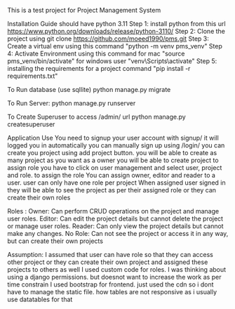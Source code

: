 This is a test project for Project Management System 

Installation Guide
should have python 3.11
Step 1: install python from this url https://www.python.org/downloads/release/python-3110/
Step 2: Clone the project using git clone https://github.com/moeed1990/pms.git
Step 3: Create a virtual env using this command "python -m venv pms_venv"
Step 4: Activate Environment using this command for mac "source pms_venv/bin/activate" for windows user "venv\Scripts\activate"
Step 5: installing the requirements for a project command "pip install -r requirements.txt"

To Run database (use sqllite)
python manage.py migrate

To Run Server: 
python manage.py runserver

To Create Superuser to access /admin/ url
python manage.py createsuperuser

Application Use
You need to signup your user account with signup/ it will logged you in automatically
you can manually sign up using /login/
you can create you project using add project button. you will be able to create as many project as you want as a owner you will be able to create project
to assign role you have to click on user management and select user, project and role. to assign the role
You can assign owner, editor and reader to a user. user can only have one role per project
When assigned user signed in they will be able to see the project as per their assigned role or they can create their own roles

Roles :
Owner: Can perform CRUD operations on the project and manage user
roles.
Editor: Can edit the project details but cannot delete the project or
manage user roles.
Reader: Can only view the project details but cannot make any changes.
No Role: Can not see the project or access it in any way, but can create their own projects


Assumption:
I assumed that user can have role so that they can access other project or they can create their own project and assigned these projects to others as well
I used custom code for roles. I was thinking about using a django permissions. but doesnot want to increase the work as per time constrain
I used bootstrap for frontend. just used the cdn so i dont have to manage the static file. how tables are not responsive as i usually use datatables for that


